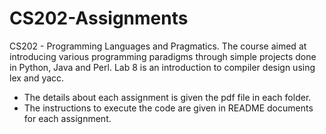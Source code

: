 # CS202-Assignments
CS202 - Programming Languages and Pragmatics. The course aimed at introducing various programming paradigms through simple projects done in Python, Java and Perl. Lab 8 is an introduction to compiler design using lex and yacc.

- The details about each assignment is given the pdf file in each folder.
- The instructions to execute the code are given in README documents for each assignment.
